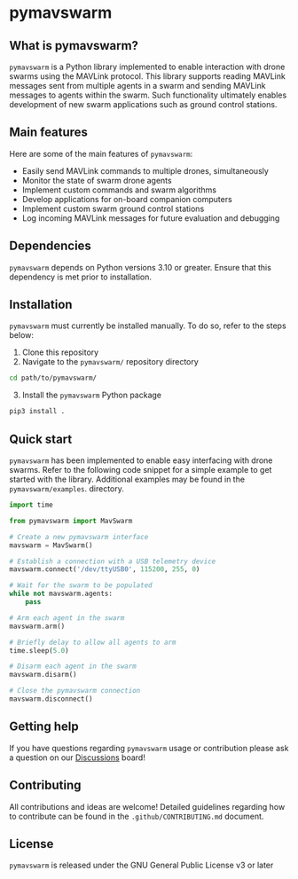 # pymavswarm

## What is pymavswarm?

`pymavswarm` is a Python library implemented to enable interaction with drone
swarms using the MAVLink protocol. This library supports reading MAVLink
messages sent from multiple agents in a swarm and sending MAVLink messages to
agents within the swarm. Such functionality ultimately enables development of
new swarm applications such as ground control stations.

## Main features

Here are some of the main features of `pymavswarm`:

- Easily send MAVLink commands to multiple drones, simultaneously
- Monitor the state of swarm drone agents
- Implement custom commands and swarm algorithms
- Develop applications for on-board companion computers
- Implement custom swarm ground control stations
- Log incoming MAVLink messages for future evaluation and debugging

## Dependencies

`pymavswarm` depends on Python versions 3.10 or greater. Ensure that this
dependency is met prior to installation.

## Installation

`pymavswarm` must currently be installed manually. To do so, refer to the steps
below:

1. Clone this repository
2. Navigate to the `pymavswarm/` repository directory

```bash
cd path/to/pymavswarm/
```

3. Install the `pymavswarm` Python package

```bash
pip3 install .
```

## Quick start

`pymavswarm` has been implemented to enable easy interfacing with drone
swarms. Refer to the following code snippet for a simple example to get started
with the library. Additional examples may be found in the `pymavswarm/examples`.
directory.

```python
import time

from pymavswarm import MavSwarm

# Create a new pymavswarm interface
mavswarm = MavSwarm()

# Establish a connection with a USB telemetry device
mavswarm.connect('/dev/ttyUSB0', 115200, 255, 0)

# Wait for the swarm to be populated
while not mavswarm.agents:
    pass

# Arm each agent in the swarm
mavswarm.arm()

# Briefly delay to allow all agents to arm
time.sleep(5.0)

# Disarm each agent in the swarm
mavswarm.disarm()

# Close the pymavswarm connection
mavswarm.disconnect()
```

## Getting help

If you have questions regarding `pymavswarm` usage or contribution please ask a
question on our [Discussions](https://github.com/unl-nimbus-lab/pymavswarm/discussions)
board!

## Contributing

All contributions and ideas are welcome! Detailed guidelines regarding how to
contribute can be found in the `.github/CONTRIBUTING.md` document.

## License

`pymavswarm` is released under the GNU General Public License v3 or later
